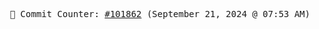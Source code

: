 <p align="center">
    <samp>
        📮 Commit Counter: <a href="https://github.com/Javascript-void0/Javascript-void0/commits/main">#101862</a> (September 21, 2024 @ 07:53 AM)
    </samp>
</p>